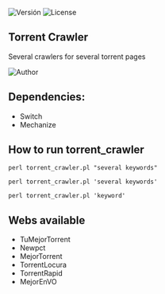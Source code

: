 ![Versión](https://img.shields.io/badge/Torrent%20Crawler-v0.4-red.svg?style=plastic)
![License](https://img.shields.io/badge/License-LGPL-yellowgreen.svg?style=plastic)

## Torrent Crawler
Several crawlers for several torrent pages

![Author](https://img.shields.io/badge/Author-Alex%20AN%20%3Calejandro.amorin%40gmail.com%3E-blue.svg&style=plastic)

## Dependencies:
- Switch
- Mechanize

## How to run torrent_crawler
```
perl torrent_crawler.pl "several keywords"
```
```
perl torrent_crawler.pl 'several keywords'
```
```
perl torrent_crawler.pl 'keyword'
```

## Webs available
- TuMejorTorrent
- Newpct
- MejorTorrent
- TorrentLocura
- TorrentRapid
- MejorEnVO
